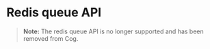 # Redis queue API

> **Note:** The redis queue API is no longer supported and has been removed from Cog.
